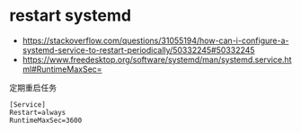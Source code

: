 # restart systemd

- https://stackoverflow.com/questions/31055194/how-can-i-configure-a-systemd-service-to-restart-periodically/50332245#50332245
- https://www.freedesktop.org/software/systemd/man/systemd.service.html#RuntimeMaxSec=

定期重启任务

```
[Service]
Restart=always
RuntimeMaxSec=3600
```
